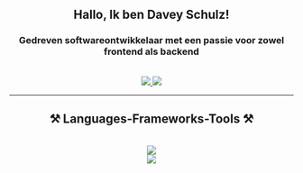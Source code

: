 <h2 align="center">Hallo, Ik ben Davey Schulz!</h2>
<h3 align="center">Gedreven softwareontwikkelaar met een passie voor zowel frontend als backend</h3>

<br/>
 
<div align="center"> 
  <a href="https://www.linkedin.com/in/davey-schulz/" target="_blank">
    <img src="https://img.shields.io/badge/LinkedIn-0077B5?style=for-the-badge&logo=linkedin&logoColor=white" target="_blank" />
  </a>
  <a href="https://daveyschulz.nl/" target="_blank">
     <img src="https://img.shields.io/badge/Portfolio-FF5722?style=for-the-badge&logo=todoist&logoColor=white" target="_blank" /> <!-- sqlite, safari, google-chrome are other good icon options -->
  </a>
</div>

 <hr/>
 
<h2 align="center">⚒️ Languages-Frameworks-Tools ⚒️</h2>
<br/>
<div align="center">
    <img src="https://skillicons.dev/icons?i=react,html,css,vscode,github,figma,tailwind,git" /><br />
    <img src="https://skillicons.dev/icons?i=nodejs,javascript,typescript,express,firebase,mongodb,nextjs,mysql" /><br>
</div>
